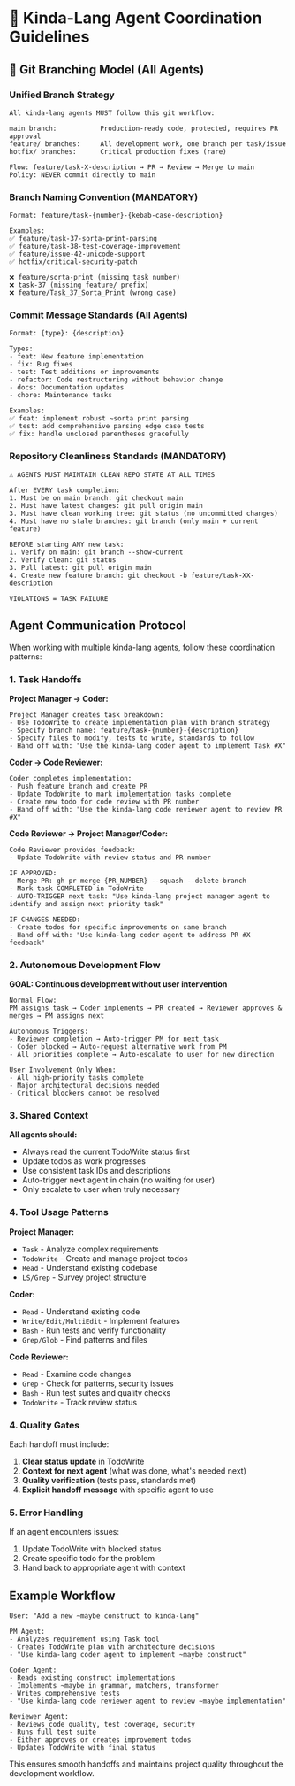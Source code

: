 # 🤖 Kinda-Lang Agent Coordination Guidelines

## 🌳 Git Branching Model (All Agents)

### Unified Branch Strategy
```
All kinda-lang agents MUST follow this git workflow:

main branch:           Production-ready code, protected, requires PR approval
feature/ branches:     All development work, one branch per task/issue
hotfix/ branches:      Critical production fixes (rare)

Flow: feature/task-X-description → PR → Review → Merge to main
Policy: NEVER commit directly to main
```

### Branch Naming Convention (MANDATORY)
```
Format: feature/task-{number}-{kebab-case-description}

Examples:
✅ feature/task-37-sorta-print-parsing
✅ feature/task-38-test-coverage-improvement
✅ feature/issue-42-unicode-support
✅ hotfix/critical-security-patch

❌ feature/sorta-print (missing task number)
❌ task-37 (missing feature/ prefix)
❌ feature/Task_37_Sorta_Print (wrong case)
```

### Commit Message Standards (All Agents)
```
Format: {type}: {description}

Types:
- feat: New feature implementation  
- fix: Bug fixes
- test: Test additions or improvements
- refactor: Code restructuring without behavior change
- docs: Documentation updates
- chore: Maintenance tasks

Examples:
✅ feat: implement robust ~sorta print parsing
✅ test: add comprehensive parsing edge case tests
✅ fix: handle unclosed parentheses gracefully
```

### Repository Cleanliness Standards (MANDATORY)
```
⚠️ AGENTS MUST MAINTAIN CLEAN REPO STATE AT ALL TIMES

After EVERY task completion:
1. Must be on main branch: git checkout main
2. Must have latest changes: git pull origin main  
3. Must have clean working tree: git status (no uncommitted changes)
4. Must have no stale branches: git branch (only main + current feature)

BEFORE starting ANY new task:
1. Verify on main: git branch --show-current
2. Verify clean: git status
3. Pull latest: git pull origin main
4. Create new feature branch: git checkout -b feature/task-XX-description

VIOLATIONS = TASK FAILURE
```

## Agent Communication Protocol

When working with multiple kinda-lang agents, follow these coordination patterns:

### 1. Task Handoffs

**Project Manager → Coder:**
```
Project Manager creates task breakdown:
- Use TodoWrite to create implementation plan with branch strategy
- Specify branch name: feature/task-{number}-{description}
- Specify files to modify, tests to write, standards to follow
- Hand off with: "Use the kinda-lang coder agent to implement Task #X"
```

**Coder → Code Reviewer:**
```  
Coder completes implementation:
- Push feature branch and create PR
- Update TodoWrite to mark implementation tasks complete
- Create new todo for code review with PR number
- Hand off with: "Use the kinda-lang code reviewer agent to review PR #X"
```

**Code Reviewer → Project Manager/Coder:**
```
Code Reviewer provides feedback:
- Update TodoWrite with review status and PR number

IF APPROVED:
- Merge PR: gh pr merge {PR_NUMBER} --squash --delete-branch
- Mark task COMPLETED in TodoWrite
- AUTO-TRIGGER next task: "Use kinda-lang project manager agent to identify and assign next priority task"

IF CHANGES NEEDED:
- Create todos for specific improvements on same branch
- Hand off with: "Use kinda-lang coder agent to address PR #X feedback"
```

### 2. Autonomous Development Flow

**GOAL: Continuous development without user intervention**

```
Normal Flow:
PM assigns task → Coder implements → PR created → Reviewer approves & merges → PM assigns next

Autonomous Triggers:
- Reviewer completion → Auto-trigger PM for next task
- Coder blocked → Auto-request alternative work from PM  
- All priorities complete → Auto-escalate to user for new direction

User Involvement Only When:
- All high-priority tasks complete
- Major architectural decisions needed
- Critical blockers cannot be resolved
```

### 3. Shared Context

**All agents should:**
- Always read the current TodoWrite status first
- Update todos as work progresses  
- Use consistent task IDs and descriptions
- Auto-trigger next agent in chain (no waiting for user)
- Only escalate to user when truly necessary

### 4. Tool Usage Patterns

**Project Manager:**
- `Task` - Analyze complex requirements
- `TodoWrite` - Create and manage project todos  
- `Read` - Understand existing codebase
- `LS/Grep` - Survey project structure

**Coder:**
- `Read` - Understand existing code
- `Write/Edit/MultiEdit` - Implement features
- `Bash` - Run tests and verify functionality
- `Grep/Glob` - Find patterns and files

**Code Reviewer:** 
- `Read` - Examine code changes
- `Grep` - Check for patterns, security issues
- `Bash` - Run test suites and quality checks
- `TodoWrite` - Track review status

### 4. Quality Gates

Each handoff must include:
1. **Clear status update** in TodoWrite
2. **Context for next agent** (what was done, what's needed next)
3. **Quality verification** (tests pass, standards met)
4. **Explicit handoff message** with specific agent to use

### 5. Error Handling

If an agent encounters issues:
1. Update TodoWrite with blocked status
2. Create specific todo for the problem
3. Hand back to appropriate agent with context

## Example Workflow

```
User: "Add a new ~maybe construct to kinda-lang"

PM Agent: 
- Analyzes requirement using Task tool
- Creates TodoWrite plan with architecture decisions
- "Use kinda-lang coder agent to implement ~maybe construct"

Coder Agent:
- Reads existing construct implementations  
- Implements ~maybe in grammar, matchers, transformer
- Writes comprehensive tests
- "Use kinda-lang code reviewer agent to review ~maybe implementation"

Reviewer Agent:
- Reviews code quality, test coverage, security
- Runs full test suite
- Either approves or creates improvement todos
- Updates TodoWrite with final status
```

This ensures smooth handoffs and maintains project quality throughout the development workflow.